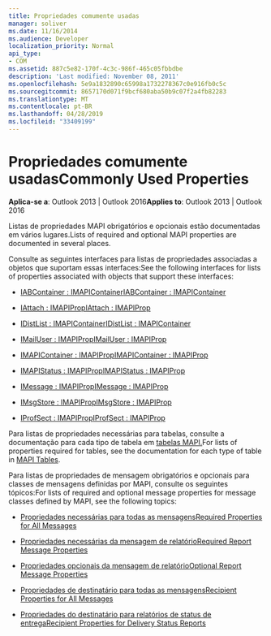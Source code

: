 ```yaml
---
title: Propriedades comumente usadas
manager: soliver
ms.date: 11/16/2014
ms.audience: Developer
localization_priority: Normal
api_type:
- COM
ms.assetid: 887c5e82-170f-4c3c-986f-465c05fbbdbe
description: 'Last modified: November 08, 2011'
ms.openlocfilehash: 5e9a1832890c65998a1732278367c0e916fb0c5c
ms.sourcegitcommit: 8657170d071f9bcf680aba50b9c07f2a4fb82283
ms.translationtype: MT
ms.contentlocale: pt-BR
ms.lasthandoff: 04/28/2019
ms.locfileid: "33409199"
---
```

# <a name="commonly-used-properties"></a><span data-ttu-id="db54d-103">Propriedades comumente usadas</span><span class="sxs-lookup"><span data-stu-id="db54d-103">Commonly Used Properties</span></span>

 
  
<span data-ttu-id="db54d-104">**Aplica-se a**: Outlook 2013 | Outlook 2016</span><span class="sxs-lookup"><span data-stu-id="db54d-104">**Applies to**: Outlook 2013 | Outlook 2016</span></span> 
  
<span data-ttu-id="db54d-105">Listas de propriedades MAPI obrigatórios e opcionais estão documentadas em vários lugares.</span><span class="sxs-lookup"><span data-stu-id="db54d-105">Lists of required and optional MAPI properties are documented in several places.</span></span>
  
<span data-ttu-id="db54d-106">Consulte as seguintes interfaces para listas de propriedades associadas a objetos que suportam essas interfaces:</span><span class="sxs-lookup"><span data-stu-id="db54d-106">See the following interfaces for lists of properties associated with objects that support these interfaces:</span></span>
  
- [<span data-ttu-id="db54d-107">IABContainer : IMAPIContainer</span><span class="sxs-lookup"><span data-stu-id="db54d-107">IABContainer : IMAPIContainer</span></span>](iabcontainerimapicontainer.md)
    
- [<span data-ttu-id="db54d-108">IAttach : IMAPIProp</span><span class="sxs-lookup"><span data-stu-id="db54d-108">IAttach : IMAPIProp</span></span>](iattachimapiprop.md)
    
- [<span data-ttu-id="db54d-109">IDistList : IMAPIContainer</span><span class="sxs-lookup"><span data-stu-id="db54d-109">IDistList : IMAPIContainer</span></span>](idistlistimapicontainer.md)
    
- [<span data-ttu-id="db54d-110">IMailUser : IMAPIProp</span><span class="sxs-lookup"><span data-stu-id="db54d-110">IMailUser : IMAPIProp</span></span>](imailuserimapiprop.md)
    
- [<span data-ttu-id="db54d-111">IMAPIContainer : IMAPIProp</span><span class="sxs-lookup"><span data-stu-id="db54d-111">IMAPIContainer : IMAPIProp</span></span>](imapicontainerimapiprop.md)
    
- [<span data-ttu-id="db54d-112">IMAPIStatus : IMAPIProp</span><span class="sxs-lookup"><span data-stu-id="db54d-112">IMAPIStatus : IMAPIProp</span></span>](imapistatusimapiprop.md)
    
- [<span data-ttu-id="db54d-113">IMessage : IMAPIProp</span><span class="sxs-lookup"><span data-stu-id="db54d-113">IMessage : IMAPIProp</span></span>](imessageimapiprop.md)
    
- [<span data-ttu-id="db54d-114">IMsgStore : IMAPIProp</span><span class="sxs-lookup"><span data-stu-id="db54d-114">IMsgStore : IMAPIProp</span></span>](imsgstoreimapiprop.md)
    
- [<span data-ttu-id="db54d-115">IProfSect : IMAPIProp</span><span class="sxs-lookup"><span data-stu-id="db54d-115">IProfSect : IMAPIProp</span></span>](iprofsectimapiprop.md)
    
<span data-ttu-id="db54d-116">Para listas de propriedades necessárias para tabelas, consulte a documentação para cada tipo de tabela em [tabelas MAPI.](mapi-tables.md)</span><span class="sxs-lookup"><span data-stu-id="db54d-116">For lists of properties required for tables, see the documentation for each type of table in [MAPI Tables](mapi-tables.md).</span></span>
  
<span data-ttu-id="db54d-117">Para listas de propriedades de mensagem obrigatórios e opcionais para classes de mensagens definidas por MAPI, consulte os seguintes tópicos:</span><span class="sxs-lookup"><span data-stu-id="db54d-117">For lists of required and optional message properties for message classes defined by MAPI, see the following topics:</span></span> 
  
- [<span data-ttu-id="db54d-118">Propriedades necessárias para todas as mensagens</span><span class="sxs-lookup"><span data-stu-id="db54d-118">Required Properties for All Messages</span></span>](required-properties-for-all-messages.md)
    
- [<span data-ttu-id="db54d-119">Propriedades necessárias da mensagem de relatório</span><span class="sxs-lookup"><span data-stu-id="db54d-119">Required Report Message Properties</span></span>](required-report-message-properties.md)
    
- [<span data-ttu-id="db54d-120">Propriedades opcionais da mensagem de relatório</span><span class="sxs-lookup"><span data-stu-id="db54d-120">Optional Report Message Properties</span></span>](optional-report-message-properties.md)
    
- [<span data-ttu-id="db54d-121">Propriedades de destinatário para todas as mensagens</span><span class="sxs-lookup"><span data-stu-id="db54d-121">Recipient Properties for All Messages</span></span>](recipient-properties-for-all-messages.md)
    
- [<span data-ttu-id="db54d-122">Propriedades do destinatário para relatórios de status de entrega</span><span class="sxs-lookup"><span data-stu-id="db54d-122">Recipient Properties for Delivery Status Reports</span></span>](recipient-properties-for-delivery-status-reports.md)
    

